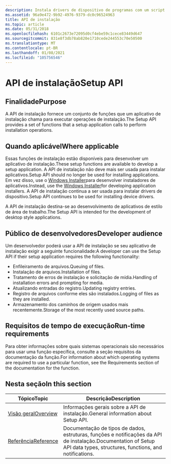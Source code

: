 ```yaml
---
description: Instala drivers de dispositivo de programas com um script de configuração e arquivos INF. Escreva um programa de instalação para configuração de dispositivo e instalação de driver. Essa API não é mais recomendada para a finalidade de instalar aplicativos de software.
ms.assetid: 96a9e472-9b92-4976-9379-dc0c96524963
title: API de instalação
ms.topic: article
ms.date: 05/31/2018
ms.openlocfilehash: 6101c2673e72095d0cf4ebe59c1cece83449d647
ms.sourcegitcommit: 831e8f3db78ab820e1710cede244553c70e50500
ms.translationtype: MT
ms.contentlocale: pt-BR
ms.lasthandoff: 01/08/2021
ms.locfileid: "105756546"
---
```

# <a name="setup-api"></a><span data-ttu-id="cabf9-105">API de instalação</span><span class="sxs-lookup"><span data-stu-id="cabf9-105">Setup API</span></span>

## <a name="purpose"></a><span data-ttu-id="cabf9-106">Finalidade</span><span class="sxs-lookup"><span data-stu-id="cabf9-106">Purpose</span></span>

<span data-ttu-id="cabf9-107">A API de instalação fornece um conjunto de funções que um aplicativo de instalação chama para executar operações de instalação.</span><span class="sxs-lookup"><span data-stu-id="cabf9-107">The Setup API provides a set of functions that a setup application calls to perform installation operations.</span></span>

## <a name="where-applicable"></a><span data-ttu-id="cabf9-108">Quando aplicável</span><span class="sxs-lookup"><span data-stu-id="cabf9-108">Where applicable</span></span>

<span data-ttu-id="cabf9-109">Essas funções de instalação estão disponíveis para desenvolver um aplicativo de instalação.</span><span class="sxs-lookup"><span data-stu-id="cabf9-109">These setup functions are available to develop a setup application.</span></span> <span data-ttu-id="cabf9-110">A API de instalação não deve mais ser usada para instalar aplicativos.</span><span class="sxs-lookup"><span data-stu-id="cabf9-110">Setup API should no longer be used for installing applications.</span></span> <span data-ttu-id="cabf9-111">Em vez disso, use o [Windows Installer](/windows/desktop/Msi/windows-installer-portal)para desenvolver instaladores de aplicativos.</span><span class="sxs-lookup"><span data-stu-id="cabf9-111">Instead, use the [Windows Installer](/windows/desktop/Msi/windows-installer-portal)for developing application installers.</span></span> <span data-ttu-id="cabf9-112">A API de instalação continua a ser usada para instalar drivers de dispositivo.</span><span class="sxs-lookup"><span data-stu-id="cabf9-112">Setup API continues to be used for installing device drivers.</span></span>

<span data-ttu-id="cabf9-113">A API de instalação destina-se ao desenvolvimento de aplicativos de estilo de área de trabalho.</span><span class="sxs-lookup"><span data-stu-id="cabf9-113">The Setup API is intended for the development of desktop style applications.</span></span>

## <a name="developer-audience"></a><span data-ttu-id="cabf9-114">Público de desenvolvedores</span><span class="sxs-lookup"><span data-stu-id="cabf9-114">Developer audience</span></span>

<span data-ttu-id="cabf9-115">Um desenvolvedor poderá usar a API de instalação se seu aplicativo de instalação exigir a seguinte funcionalidade:</span><span class="sxs-lookup"><span data-stu-id="cabf9-115">A developer can use the Setup API if their setup application requires the following functionality:</span></span>

-   <span data-ttu-id="cabf9-116">Enfileiramento de arquivos.</span><span class="sxs-lookup"><span data-stu-id="cabf9-116">Queuing of files.</span></span>
-   <span data-ttu-id="cabf9-117">Instalação de arquivos.</span><span class="sxs-lookup"><span data-stu-id="cabf9-117">Installation of files.</span></span>
-   <span data-ttu-id="cabf9-118">Tratamento de erros de instalação e solicitação de mídia.</span><span class="sxs-lookup"><span data-stu-id="cabf9-118">Handling of installation errors and prompting for media.</span></span>
-   <span data-ttu-id="cabf9-119">Atualizando entradas do registro.</span><span class="sxs-lookup"><span data-stu-id="cabf9-119">Updating registry entries.</span></span>
-   <span data-ttu-id="cabf9-120">Registro de arquivos conforme eles são instalados.</span><span class="sxs-lookup"><span data-stu-id="cabf9-120">Logging of files as they are installed.</span></span>
-   <span data-ttu-id="cabf9-121">Armazenamento dos caminhos de origem usados mais recentemente.</span><span class="sxs-lookup"><span data-stu-id="cabf9-121">Storage of the most recently used source paths.</span></span>

## <a name="run-time-requirements"></a><span data-ttu-id="cabf9-122">Requisitos de tempo de execução</span><span class="sxs-lookup"><span data-stu-id="cabf9-122">Run-time requirements</span></span>

<span data-ttu-id="cabf9-123">Para obter informações sobre quais sistemas operacionais são necessários para usar uma função específica, consulte a seção requisitos da documentação da função.</span><span class="sxs-lookup"><span data-stu-id="cabf9-123">For information about which operating systems are required to use a particular function, see the Requirements section of the documentation for the function.</span></span>

## <a name="in-this-section"></a><span data-ttu-id="cabf9-124">Nesta seção</span><span class="sxs-lookup"><span data-stu-id="cabf9-124">In this section</span></span>



| <span data-ttu-id="cabf9-125">Tópico</span><span class="sxs-lookup"><span data-stu-id="cabf9-125">Topic</span></span>                                 | <span data-ttu-id="cabf9-126">Descrição</span><span class="sxs-lookup"><span data-stu-id="cabf9-126">Description</span></span>                                                                                 |
|---------------------------------------|---------------------------------------------------------------------------------------------|
| [<span data-ttu-id="cabf9-127">Visão geral</span><span class="sxs-lookup"><span data-stu-id="cabf9-127">Overview</span></span>](overview.md)<br/>   | <span data-ttu-id="cabf9-128">Informações gerais sobre a API de instalação.</span><span class="sxs-lookup"><span data-stu-id="cabf9-128">General information about Setup API.</span></span><br/>                                             |
| [<span data-ttu-id="cabf9-129">Referência</span><span class="sxs-lookup"><span data-stu-id="cabf9-129">Reference</span></span>](reference.md)<br/> | <span data-ttu-id="cabf9-130">Documentação de tipos de dados, estruturas, funções e notificações da API de instalação.</span><span class="sxs-lookup"><span data-stu-id="cabf9-130">Documentation of Setup API data types, structures, functions, and notifications.</span></span><br/> |



 

 

